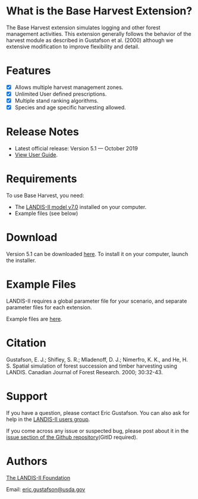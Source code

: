 # What is the Base Harvest Extension?

The Base Harvest extension simulates logging and other forest management activities. This extension generally follows the behavior of the harvest module as described in Gustafson et al. (2000) although we extensive modification to improve flexibility and detail.

# Features

- [x] Allows multiple harvest management zones.
- [x] Unlimited User defined prescriptions.
- [x] Multiple stand ranking algorithms.
- [x] Species and age specific harvesting allowed.

# Release Notes

- Latest official release: Version 5.1 — October 2019
- [View User Guide](https://github.com/LANDIS-II-Foundation/Extension-Base-Harvest/blob/master/docs/LANDIS-II%20Base%20Harvest%20v5.0%20User%20Guide.pdf).

# Requirements

To use Base Harvest, you need:

- The [LANDIS-II model v7.0](http://www.landis-ii.org/install) installed on your computer.
- Example files (see below)

# Download

Version 5.1 can be downloaded [here](https://github.com/LANDIS-II-Foundation/Extension-Base-Harvest/blob/master/deploy/installer/LANDIS-II-V7%20Base%20Harvest%205.1-setup.exe). To install it on your computer, launch the installer.

# Example Files

LANDIS-II requires a global parameter file for your scenario, and separate parameter files for each extension.

Example files are [here](https://github.com/LANDIS-II-Foundation/Extension-Base-Harvest/blob/master/testings/Core7-BaseHarvest4.0/Base-harvest-example.zip).

# Citation

Gustafson, E. J.; Shifley, S. R.; Mladenoff, D. J.; Nimerfro, K. K., and He, H. S. Spatial simulation of forest succession and timber harvesting using LANDIS. Canadian Journal of Forest Research. 2000; 30:32-43.

# Support

If you have a question, please contact Eric Gustafson.
You can also ask for help in the [LANDIS-II users group](http://www.landis-ii.org/users).

If you come across any issue or suspected bug, please post about it in the [issue section of the Github repository](https://github.com/LANDIS-II-Foundation/Extension-Base-Harvest/issues)(GitID required).

# Authors

[The LANDIS-II Foundation](http://www.landis-ii.org)

Email: eric.gustafson@usda.gov 

